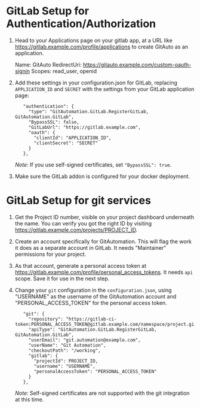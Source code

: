 # GitLab Setup for Authentication/Authorization

1. Head to your Applications page on your gitlab app, at a URL like https://gitlab.example.com/profile/applications to create GitAuto as an application.

	Name: GitAuto
	RedirectUri: https://gitauto.example.com/custom-oauth-signin
	Scopes: read_user, openid

2. Add these settings in your configuration.json for GitLab, replacing `APPLICATION_ID` and `SECRET` with the settings from your GitLab application page:

		  "authentication": {
			"type": "GitAutomation.GitLab.RegisterGitLab, GitAutomation.GitLab",
			"BypassSSL": false,
			"GitLabUrl": "https://gitlab.example.com",
			"oauth": {
			  "clientId": "APPLICATION_ID",
			  "clientSecret": "SECRET"
			}
		  },

	*Note*: If you use self-signed certificates, set `"BypassSSL": true`.

3. Make sure the GitLab addon is configured for your docker deployment.

# GitLab Setup for git services

1. Get the Project ID number, visible on your project dashboard underneath the name. You can verify you got the right ID by visiting https://gitlab.example.com/projects/PROJECT_ID.
2. Create an account specifically for GitAutomation. This will flag the work it does as a separate account in GitLab. It needs "Maintainer" permissions for your project.
3. As that account, generate a personal access token at https://gitlab.example.com/profile/personal_access_tokens. It needs `api` scope. Save it for use in the next step.
4. Change your `git` configuration in the `configuration.json`, using "USERNAME" as the username of the GitAutomation account and "PERSONAL_ACCESS_TOKEN" for the personal access token.

		  "git": {
			"repository": "https://gitlab-ci-token:PERSONAL_ACCESS_TOKEN@gitlab.example.com/namespace/project.git",
			"apiType": "GitAutomation.GitLab.RegisterGitLab, GitAutomation.GitLab",
			"userEmail": "git.automation@example.com",
			"userName": "Git Automation",
			"checkoutPath": "/working",
			"gitlab": {
			  "projectId": PROJECT_ID,
			  "username": "USERNAME",
			  "personalAccessToken": "PERSONAL_ACCESS_TOKEN"
			}
		  },

	*Note*: Self-signed certificates are not supported with the git integration at this time.
